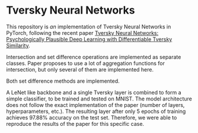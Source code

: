 # Tversky Neural Networks

This repository is *an* implementation of Tversky Neural Networks in PyTorch, 
following the recent paper [Tversky Neural Networks: Psychologically Plausible Deep Learning with Differentiable Tversky Similarity](https://arxiv.org/abs/2506.11035).

Intersection and set difference operations are implemented as separate classes.
Paper proposes to use a lot of aggregation functions for intersection, but 
only several of them are implemented here.

Both set difference methods are implemented.

A LeNet like backbone and a single Tversky layer is combined to form a simple classifier,
to be trained and tested on MNIST. The model architecture does not follow the exact
implementation of the paper (number of layers, hyperparameters, etc.). The resulting
layer after only 5 epochs of training achieves 97.88% accuracy on the test set.
Therefore, we were able to reproduce the results of the paper for this specific case. 
